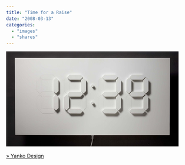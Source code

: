 ```yaml
---
title: "Time for a Raise"
date: "2008-03-13"
categories: 
  - "images"
  - "shares"
---
```


![](images/4wnP83SaF6jexmy0XDmgrYkg_500.jpg)

[» Yanko Design](http://www.yankodesign.com/index.php/2008/03/12/time-for-a-raise/)
